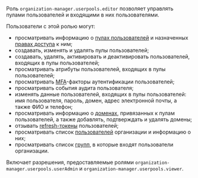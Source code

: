 Роль `organization-manager.userpools.editor` позволяет управлять пулами пользователей и входящими в них пользователями.

Пользователи с этой ролью могут:
* просматривать информацию о [пулах пользователей](../../../organization/concepts/user-pools.md) и назначенных [правах доступа](../../../iam/concepts/access-control/index.md) к ним;
* создавать, изменять и удалять пулы пользователей;
* создавать, удалять, активировать и деактивировать пользователей, входящих в пулы пользователей;
* просматривать атрибуты пользователей, входящих в пулы пользователей;
* просматривать [MFA](https://en.wikipedia.org/wiki/Multi-factor_authentication)-факторы аутентификации пользователей;
* просматривать события аудита пользователя;
* изменять данные пользователей, входящих в пулы пользователей: имя пользователя, пароль, домен, адрес электронной почты, а также ФИО и телефон;
* просматривать информацию о [доменах](../../../organization/concepts/domains.md), привязанных к пулам пользователей, а также добавлять, подтверждать и удалять домены;
* отзывать [refresh-токены](../../../iam/concepts/authorization/refresh-token.md) пользователей;
* просматривать список [пользователей](../../../overview/roles-and-resources.md#users) организации и информацию о них;
* просматривать список [групп](../../../organization/concepts/groups.md), в которые входят пользователи организации.

Включает разрешения, предоставляемые ролями `organization-manager.userpools.userAdmin` и `organization-manager.userpools.viewer`.
